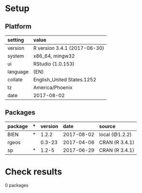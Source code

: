 # Setup

## Platform

|setting  |value                        |
|:--------|:----------------------------|
|version  |R version 3.4.1 (2017-06-30) |
|system   |x86_64, mingw32              |
|ui       |RStudio (1.0.153)            |
|language |(EN)                         |
|collate  |English_United States.1252   |
|tz       |America/Phoenix              |
|date     |2017-08-02                   |

## Packages

|package |*  |version |date       |source         |
|:-------|:--|:-------|:----------|:--------------|
|BIEN    |*  |1.2.2   |2017-08-02 |local (@1.2.2) |
|rgeos   |   |0.3-23  |2017-04-06 |CRAN (R 3.4.1) |
|sp      |*  |1.2-5   |2017-06-29 |CRAN (R 3.4.1) |

# Check results

0 packages




